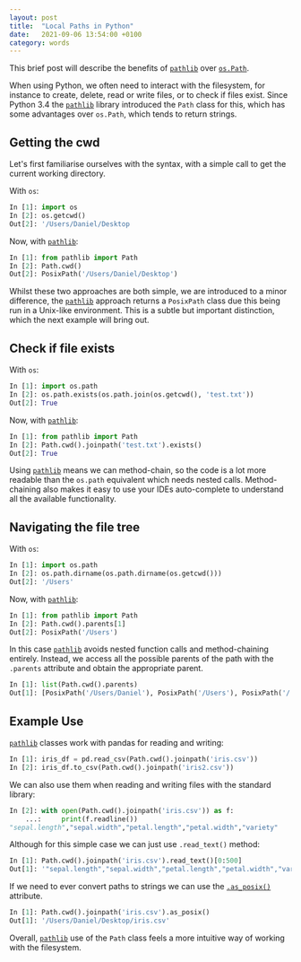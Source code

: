 ```yaml
---
layout: post
title:  "Local Paths in Python"
date:   2021-09-06 13:54:00 +0100
category: words
---
```


[pathlib]: https://docs.python.org/3/library/pathlib.html
[os-path]: https://docs.python.org/3/library/os.path.html
[as-posix]: https://docs.python.org/3/library/pathlib.html#pathlib.PurePath.as_posix

This brief post will describe the benefits of [`pathlib`](pathlib) over [`os.Path`](os-path).

When using Python, we often need to interact with the filesystem, for instance to create, delete, read or write files, 
or to check if files exist. 
Since Python 3.4 the [`pathlib`](pathlib) library introduced the `Path` class for this, which has some advantages over 
`os.Path`, which tends to return strings.

## Getting the cwd
Let's first familiarise ourselves with the syntax, with a simple call to get the current working directory. 

With `os`:
``` python
In [1]: import os
In [2]: os.getcwd()
Out[2]: '/Users/Daniel/Desktop
```

Now, with [`pathlib`](pathlib): 
``` python
In [1]: from pathlib import Path
In [2]: Path.cwd()
Out[2]: PosixPath('/Users/Daniel/Desktop')
```

Whilst these two approaches are both simple, we are introduced to a minor difference, the [`pathlib`](pathlib) approach 
returns a `PosixPath` class due this being run in a Unix-like environment. This is a subtle but important distinction, 
which the next example will bring out.


## Check if file exists
With `os`:
``` python
In [1]: import os.path
In [2]: os.path.exists(os.path.join(os.getcwd(), 'test.txt'))
Out[2]: True
```

Now, with [`pathlib`](pathlib): 
``` python
In [1]: from pathlib import Path
In [2]: Path.cwd().joinpath('test.txt').exists()
Out[2]: True
```

Using [`pathlib`](pathlib) means we can method-chain, so the code is a lot more readable than the `os.path` equivalent 
which needs nested calls. Method-chaining also makes it easy to use your IDEs auto-complete to understand all the 
available functionality.

## Navigating the file tree
With `os`:
``` python
In [1]: import os.path
In [2]: os.path.dirname(os.path.dirname(os.getcwd()))
Out[2]: '/Users'
```

Now, with [`pathlib`](pathlib): 
``` python
In [1]: from pathlib import Path
In [2]: Path.cwd().parents[1]
Out[2]: PosixPath('/Users')
```

In this case [`pathlib`](pathlib) avoids nested function calls and method-chaining entirely. Instead, we access all the 
possible parents of the path with the `.parents` attribute and obtain the appropriate parent.

``` python
In [1]: list(Path.cwd().parents)
Out[1]: [PosixPath('/Users/Daniel'), PosixPath('/Users'), PosixPath('/')]
```

## Example Use
[`pathlib`](pathlib) classes work with pandas for reading and writing:
``` python
In [1]: iris_df = pd.read_csv(Path.cwd().joinpath('iris.csv'))
In [2]: iris_df.to_csv(Path.cwd().joinpath('iris2.csv'))
```

We can also use them when reading and writing files with the standard library:
``` python
In [2]: with open(Path.cwd().joinpath('iris.csv')) as f:
    ...:     print(f.readline()) 
"sepal.length","sepal.width","petal.length","petal.width","variety"
```

Although for this simple case we can just use `.read_text()` method:
``` python
In [1]: Path.cwd().joinpath('iris.csv').read_text()[0:500]
Out[1]: '"sepal.length","sepal.width","petal.length","petal.width","variety"\n5.1,3.5,1.4,.2,"Setosa"\n4.9,3,1.4,.2,"Setosa"\n4.7,3.2,1.3,.2,"Setosa"\n4.6,3.1,1.5,.2,"Setosa"\n5,3.6,1.4,.2,"Setosa"\n5.4,3.9,1.7,.4,"Setosa"\n4.6,3.4,1.4,.3,"Setosa"\n5,3.4,1.5,.2,"Setosa"\n4.4,2.9,1.4,.2,"Setosa"\n4.9,3.1,1.5,.1,"Setosa"\n5.4,3.7,1.5,.2,"Setosa"\n4.8,3.4,1.6,.2,"Setosa"\n4.8,3,1.4,.1,"Setosa"\n4.3,3,1.1,.1,"Setosa"\n5.8,4,1.2,.2,"Setosa"\n5.7,4.4,1.5,.4,"Setosa"\n5.4,3.9,1.3,.4,"Setosa"\n5.1,3.5,1.4,.3,"Setosa"\n5.7,3.8,1.7,'

```

If we need to ever convert paths to strings we can use the [`.as_posix()`](as-posix) attribute.
``` python
In [1]: Path.cwd().joinpath('iris.csv').as_posix()
Out[1]: '/Users/Daniel/Desktop/iris.csv'
```

Overall, [`pathlib`](pathlib) use of the `Path` class feels a more intuitive way of working with the filesystem.
